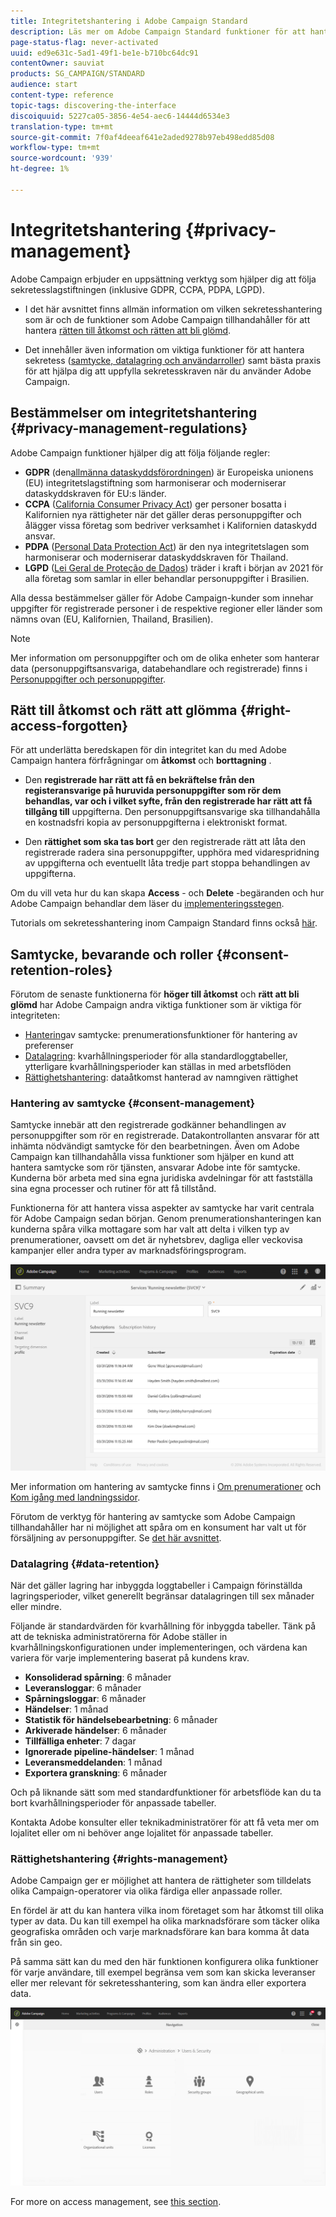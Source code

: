 ```yaml
---
title: Integritetshantering i Adobe Campaign Standard
description: Läs mer om Adobe Campaign Standard funktioner för att hantera sekretess.
page-status-flag: never-activated
uuid: ed9e631c-5ad1-49f1-be1e-b710bc64dc91
contentOwner: sauviat
products: SG_CAMPAIGN/STANDARD
audience: start
content-type: reference
topic-tags: discovering-the-interface
discoiquuid: 5227ca05-3856-4e54-aec6-14444d6534e3
translation-type: tm+mt
source-git-commit: 7f0af4deeaf641e2aded9278b97eb498edd85d08
workflow-type: tm+mt
source-wordcount: '939'
ht-degree: 1%

---
```



# Integritetshantering {#privacy-management}

Adobe Campaign erbjuder en uppsättning verktyg som hjälper dig att följa sekretesslagstiftningen (inklusive GDPR, CCPA, PDPA, LGPD).

* I det här avsnittet finns allmän information om vilken sekretesshantering som är och de funktioner som Adobe Campaign tillhandahåller för att hantera [rätten till åtkomst och rätten att bli glömd](#right-access-forgotten).

* Det innehåller även information om viktiga funktioner för att hantera sekretess ([samtycke, datalagring och användarroller](#consent-retention-roles)) samt bästa praxis för att hjälpa dig att uppfylla sekretesskraven när du använder Adobe Campaign.

## Bestämmelser om integritetshantering {#privacy-management-regulations}

Adobe Campaign funktioner hjälper dig att följa följande regler:

* **GDPR** (den[allmänna dataskyddsförordningen](https://ec.europa.eu/info/law/law-topic/data-protection/reform/what-does-general-data-protection-regulation-gdpr-govern_en)) är Europeiska unionens (EU) integritetslagstiftning som harmoniserar och moderniserar dataskyddskraven för EU:s länder.
* **CCPA** ([California Consumer Privacy Act](https://leginfo.legislature.ca.gov/faces/codes_displayText.xhtml?lawCode=CIV&amp;division=3.&amp;title=1.81.5.&amp;part=4.&amp;kapitel=&amp;artikel=)) ger personer bosatta i Kalifornien nya rättigheter när det gäller deras personuppgifter och ålägger vissa företag som bedriver verksamhet i Kalifornien dataskydd ansvar.
* **PDPA** ([Personal Data Protection Act](https://secureprivacy.ai/thailand-pdpa-summary-what-businesses-need-to-know/)) är den nya integritetslagen som harmoniserar och moderniserar dataskyddskraven för Thailand.
* **LGPD** ([Lei Geral de Proteção de Dados](https://iapp.org/media/pdf/resource_center/Brazilian_General_Data_Protection_Law.pdf)) träder i kraft i början av 2021 för alla företag som samlar in eller behandlar personuppgifter i Brasilien.

Alla dessa bestämmelser gäller för Adobe Campaign-kunder som innehar uppgifter för registrerade personer i de respektive regioner eller länder som nämns ovan (EU, Kalifornien, Thailand, Brasilien).

>[!NOTE]
>
>Mer information om personuppgifter och om de olika enheter som hanterar data (personuppgiftsansvariga, databehandlare och registrerade) finns i [Personuppgifter och personuppgifter](../../start/using/privacy.md#personal-data).

## Rätt till åtkomst och rätt att glömma {#right-access-forgotten}

För att underlätta beredskapen för din integritet kan du med Adobe Campaign hantera förfrågningar om **åtkomst** och **borttagning** .

* Den **registrerade har rätt att få en bekräftelse från den registeransvarige på huruvida personuppgifter som rör dem behandlas, var och i vilket syfte, från den registrerade har rätt att få tillgång till** uppgifterna. Den personuppgiftsansvarige ska tillhandahålla en kostnadsfri kopia av personuppgifterna i elektroniskt format.

* Den **rättighet som ska tas bort** ger den registrerade rätt att låta den registrerade radera sina personuppgifter, upphöra med vidarespridning av uppgifterna och eventuellt låta tredje part stoppa behandlingen av uppgifterna.

Om du vill veta hur du kan skapa **Access** - och **Delete** -begäranden och hur Adobe Campaign behandlar dem läser du [implementeringsstegen](https://helpx.adobe.com/se/campaign/kb/acs-privacy.html).

Tutorials om sekretesshantering inom Campaign Standard finns också [här](https://experienceleague.adobe.com/docs/campaign-standard-learn/tutorials/privacy/privacy-overview.html?lang=en#privacy).

## Samtycke, bevarande och roller {#consent-retention-roles}

Förutom de senaste funktionerna för **höger till åtkomst** och **rätt att bli glömd** har Adobe Campaign andra viktiga funktioner som är viktiga för integriteten:

* [Hantering](#consent-management)av samtycke: prenumerationsfunktioner för hantering av preferenser
* [Datalagring](#data-retention): kvarhållningsperioder för alla standardloggtabeller, ytterligare kvarhållningsperioder kan ställas in med arbetsflöden
* [Rättighetshantering](#rights-management): dataåtkomst hanterad av namngiven rättighet

### Hantering av samtycke {#consent-management}

Samtycke innebär att den registrerade godkänner behandlingen av personuppgifter som rör en registrerade. Datakontrollanten ansvarar för att inhämta nödvändigt samtycke för den bearbetningen. Även om Adobe Campaign kan tillhandahålla vissa funktioner som hjälper en kund att hantera samtycke som rör tjänsten, ansvarar Adobe inte för samtycke. Kunderna bör arbeta med sina egna juridiska avdelningar för att fastställa sina egna processer och rutiner för att få tillstånd.

Funktionerna för att hantera vissa aspekter av samtycke har varit centrala för Adobe Campaign sedan början. Genom prenumerationshanteringen kan kunderna spåra vilka mottagare som har valt att delta i vilken typ av prenumerationer, oavsett om det är nyhetsbrev, dagliga eller veckovisa kampanjer eller andra typer av marknadsföringsprogram.

![](assets/privacy-consent-management.png)

Mer information om hantering av samtycke finns i [Om prenumerationer](../../audiences/using/about-subscriptions.md) och [Kom igång med landningssidor](../../channels/using/getting-started-with-landing-pages.md).

Förutom de verktyg för hantering av samtycke som Adobe Campaign tillhandahåller har ni möjlighet att spåra om en konsument har valt ut för försäljning av personuppgifter. Se [det här avsnittet](https://helpx.adobe.com/se/campaign/kb/acs-privacy.html#ccpa).

### Datalagring {#data-retention}

När det gäller lagring har inbyggda loggtabeller i Campaign förinställda lagringsperioder, vilket generellt begränsar datalagringen till sex månader eller mindre.

Följande är standardvärden för kvarhållning för inbyggda tabeller. Tänk på att de tekniska administratörerna för Adobe ställer in kvarhållningskonfigurationen under implementeringen, och värdena kan variera för varje implementering baserat på kundens krav.

* **Konsoliderad spårning**: 6 månader
* **Leveransloggar**: 6 månader
* **Spårningsloggar**: 6 månader
* **Händelser**: 1 månad
* **Statistik för händelsebearbetning**: 6 månader
* **Arkiverade händelser**: 6 månader
* **Tillfälliga enheter**: 7 dagar
* **Ignorerade pipeline-händelser**: 1 månad
* **Leveransmeddelanden**: 1 månad
* **Exportera granskning**: 6 månader

Och på liknande sätt som med standardfunktioner för arbetsflöde kan du ta bort kvarhållningsperioder för anpassade tabeller.

Kontakta Adobe konsulter eller teknikadministratörer för att få veta mer om lojalitet eller om ni behöver ange lojalitet för anpassade tabeller.

### Rättighetshantering {#rights-management}

Adobe Campaign ger er möjlighet att hantera de rättigheter som tilldelats olika Campaign-operatorer via olika färdiga eller anpassade roller.

En fördel är att du kan hantera vilka inom företaget som har åtkomst till olika typer av data. Du kan till exempel ha olika marknadsförare som täcker olika geografiska områden och varje marknadsförare kan bara komma åt data från sin geo.

På samma sätt kan du med den här funktionen konfigurera olika funktioner för varje användare, till exempel begränsa vem som kan skicka leveranser eller mer relevant för sekretesshantering, som kan ändra eller exportera data.

![](assets/privacy-user-management.png)

For more on access management, see [this section](../../administration/using/about-access-management.md).